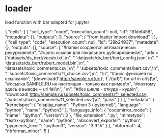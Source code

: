 # loader
load function with bar adapted for jupyter

{
 "cells": [
  {
   "cell_type": "code",
   "execution_count": null,
   "id": "61def458",
   "metadata": {},
   "outputs": [],
   "source": [
    "from loader import download"
   ]
  },
  {
   "cell_type": "code",
   "execution_count": null,
   "id": "29b24937",
   "metadata": {},
   "outputs": [],
   "source": [
    "#папки создаются автоматически рекурсивно\n",
    "#часть ссылок для локального дублирования\n",
    "urls = ['datasets/ds_bert/vocab.txt',\n",
    "        'datasets/ds_bert/bert_config.json',\n",
    "        'datasets/ds_bert/rubert_model.bin',\n",
    "        'datasets/toxic_comments.csv',\n",
    "        'subsets/toxic_comments/bert.csv',\n",
    "        'subsets/toxic_comments/f1_choice.csv']\n",
    "\n",
    "#цикл функцией по ссылкам\n",
    "[download(f'http://sample.ru/{url}', f'./{url}') for url in urls]\n",
    "#ссылка SAMPLE.RU не настоящая - только как пример\n",
    "#поэтому здесь в выводе  ~ url fail\n",
    "\n",
    "#без цикла - откуда - куда\n",
    "download('http://sample.ru/subsets/toxic_comments/f1_selected.csv', './subsets/toxic_comments/f1_selected.csv')\n",
    "pass"
   ]
  }
 ],
 "metadata": {
  "kernelspec": {
   "display_name": "Python 3 (ipykernel)",
   "language": "python",
   "name": "python3"
  },
  "language_info": {
   "codemirror_mode": {
    "name": "ipython",
    "version": 3
   },
   "file_extension": ".py",
   "mimetype": "text/x-python",
   "name": "python",
   "nbconvert_exporter": "python",
   "pygments_lexer": "ipython3",
   "version": "3.9.15"
  }
 },
 "nbformat": 4,
 "nbformat_minor": 5
}
